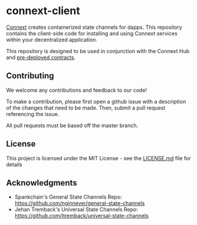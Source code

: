 # connext-client
[Connext](http://connext.network) creates containerized state channels for dapps. This repository contains the client-side code for installing and using Connext services within your decentralized application.

This repository is designed to be used in conjunction with the Connext Hub and [pre-deployed contracts](https://github.com/ConnextProject/ethcalate-2waypayment).

## Contributing

We welcome any contributions and feedback to our code!

To make a contribution, please first open a github issue with a description of the changes that need to be made. Then, submit a pull request referencing the issue.

All pull requests must be based off the master branch.


## License

This project is licensed under the MIT License - see the [LICENSE.md](LICENSE.md) file for details

## Acknowledgments

* Spankchain's General State Channels Repo: https://github.com/nginnever/general-state-channels
* Jehan Tremback's Universal State Channels Repo: https://github.com/jtremback/universal-state-channels
